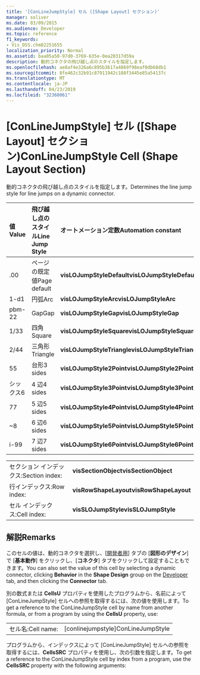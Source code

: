 ```yaml
---
title: '[ConLineJumpStyle] セル ([Shape Layout] セクション)'
manager: soliver
ms.date: 03/09/2015
ms.audience: Developer
ms.topic: reference
f1_keywords:
- Vis_DSS.chm82251655
localization_priority: Normal
ms.assetid: baa05a50-97d0-3769-635e-0ea20317d59a
description: 動的コネクタの飛び越し点のスタイルを指定します。
ms.openlocfilehash: ae8af4e326a6c895b3617a4869f98eaf0db68db1
ms.sourcegitcommit: 8fe462c32b91c87911942c188f3445e85a54137c
ms.translationtype: MT
ms.contentlocale: ja-JP
ms.lasthandoff: 04/23/2019
ms.locfileid: "32360061"
---
```

# <a name="conlinejumpstyle-cell-shape-layout-section"></a><span data-ttu-id="41c7c-103">[ConLineJumpStyle] セル ([Shape Layout] セクション)</span><span class="sxs-lookup"><span data-stu-id="41c7c-103">ConLineJumpStyle Cell (Shape Layout Section)</span></span>

<span data-ttu-id="41c7c-104">動的コネクタの飛び越し点のスタイルを指定します。</span><span class="sxs-lookup"><span data-stu-id="41c7c-104">Determines the line jump style for line jumps on a dynamic connector.</span></span>
  
|<span data-ttu-id="41c7c-105">**値**</span><span class="sxs-lookup"><span data-stu-id="41c7c-105">**Value**</span></span>|<span data-ttu-id="41c7c-106">**飛び越し点のスタイル**</span><span class="sxs-lookup"><span data-stu-id="41c7c-106">**Line Jump Style**</span></span>|<span data-ttu-id="41c7c-107">**オートメーション定数**</span><span class="sxs-lookup"><span data-stu-id="41c7c-107">**Automation constant**</span></span>|
|:-----|:-----|:-----|
|<span data-ttu-id="41c7c-108">.0</span><span class="sxs-lookup"><span data-stu-id="41c7c-108">0</span></span>  <br/> |<span data-ttu-id="41c7c-109">ページの既定値</span><span class="sxs-lookup"><span data-stu-id="41c7c-109">Page default</span></span>  <br/> |<span data-ttu-id="41c7c-110">**visLOJumpStyleDefault**</span><span class="sxs-lookup"><span data-stu-id="41c7c-110">**visLOJumpStyleDefault**</span></span> <br/> |
|<span data-ttu-id="41c7c-111">1-d</span><span class="sxs-lookup"><span data-stu-id="41c7c-111">1</span></span>  <br/> |<span data-ttu-id="41c7c-112">円弧</span><span class="sxs-lookup"><span data-stu-id="41c7c-112">Arc</span></span>  <br/> |<span data-ttu-id="41c7c-113">**visLOJumpStyleArc**</span><span class="sxs-lookup"><span data-stu-id="41c7c-113">**visLOJumpStyleArc**</span></span> <br/> |
|<span data-ttu-id="41c7c-114">pbm-2</span><span class="sxs-lookup"><span data-stu-id="41c7c-114">2</span></span>  <br/> |<span data-ttu-id="41c7c-115">Gap</span><span class="sxs-lookup"><span data-stu-id="41c7c-115">Gap</span></span>  <br/> |<span data-ttu-id="41c7c-116">**visLOJumpStyleGap**</span><span class="sxs-lookup"><span data-stu-id="41c7c-116">**visLOJumpStyleGap**</span></span> <br/> |
|<span data-ttu-id="41c7c-117">1/3</span><span class="sxs-lookup"><span data-stu-id="41c7c-117">3</span></span>  <br/> |<span data-ttu-id="41c7c-118">四角</span><span class="sxs-lookup"><span data-stu-id="41c7c-118">Square</span></span>  <br/> |<span data-ttu-id="41c7c-119">**visLOJumpStyleSquare**</span><span class="sxs-lookup"><span data-stu-id="41c7c-119">**visLOJumpStyleSquare**</span></span> <br/> |
|<span data-ttu-id="41c7c-120">2/4</span><span class="sxs-lookup"><span data-stu-id="41c7c-120">4</span></span>  <br/> |<span data-ttu-id="41c7c-121">三角形</span><span class="sxs-lookup"><span data-stu-id="41c7c-121">Triangle</span></span>  <br/> |<span data-ttu-id="41c7c-122">**visLOJumpStyleTriangle**</span><span class="sxs-lookup"><span data-stu-id="41c7c-122">**visLOJumpStyleTriangle**</span></span> <br/> |
|<span data-ttu-id="41c7c-123">5</span><span class="sxs-lookup"><span data-stu-id="41c7c-123">5</span></span>  <br/> |<span data-ttu-id="41c7c-124">台形</span><span class="sxs-lookup"><span data-stu-id="41c7c-124">3 sides</span></span>  <br/> |<span data-ttu-id="41c7c-125">**visLOJumpStyle2Point**</span><span class="sxs-lookup"><span data-stu-id="41c7c-125">**visLOJumpStyle2Point**</span></span> <br/> |
|<span data-ttu-id="41c7c-126">シックス</span><span class="sxs-lookup"><span data-stu-id="41c7c-126">6</span></span>  <br/> |<span data-ttu-id="41c7c-127">4 辺</span><span class="sxs-lookup"><span data-stu-id="41c7c-127">4 sides</span></span>  <br/> |<span data-ttu-id="41c7c-128">**visLOJumpStyle3Point**</span><span class="sxs-lookup"><span data-stu-id="41c7c-128">**visLOJumpStyle3Point**</span></span> <br/> |
|<span data-ttu-id="41c7c-129">7</span><span class="sxs-lookup"><span data-stu-id="41c7c-129">7</span></span>  <br/> |<span data-ttu-id="41c7c-130">5 辺</span><span class="sxs-lookup"><span data-stu-id="41c7c-130">5 sides</span></span>  <br/> |<span data-ttu-id="41c7c-131">**visLOJumpStyle4Point**</span><span class="sxs-lookup"><span data-stu-id="41c7c-131">**visLOJumpStyle4Point**</span></span> <br/> |
|<span data-ttu-id="41c7c-132">~</span><span class="sxs-lookup"><span data-stu-id="41c7c-132">8</span></span>  <br/> |<span data-ttu-id="41c7c-133">6 辺</span><span class="sxs-lookup"><span data-stu-id="41c7c-133">6 sides</span></span>  <br/> |<span data-ttu-id="41c7c-134">**visLOJumpStyle5Point**</span><span class="sxs-lookup"><span data-stu-id="41c7c-134">**visLOJumpStyle5Point**</span></span> <br/> |
|<span data-ttu-id="41c7c-135">i-9</span><span class="sxs-lookup"><span data-stu-id="41c7c-135">9</span></span>  <br/> |<span data-ttu-id="41c7c-136">7 辺</span><span class="sxs-lookup"><span data-stu-id="41c7c-136">7 sides</span></span>  <br/> |<span data-ttu-id="41c7c-137">**visLOJumpStyle6Point**</span><span class="sxs-lookup"><span data-stu-id="41c7c-137">**visLOJumpStyle6Point**</span></span> <br/> |
   
|||
|:-----|:-----|
|<span data-ttu-id="41c7c-138">セクション インデックス:</span><span class="sxs-lookup"><span data-stu-id="41c7c-138">Section index:</span></span>  <br/> |<span data-ttu-id="41c7c-139">**visSectionObject**</span><span class="sxs-lookup"><span data-stu-id="41c7c-139">**visSectionObject**</span></span> <br/> |
|<span data-ttu-id="41c7c-140">行インデックス:</span><span class="sxs-lookup"><span data-stu-id="41c7c-140">Row index:</span></span>  <br/> |<span data-ttu-id="41c7c-141">**visRowShapeLayout**</span><span class="sxs-lookup"><span data-stu-id="41c7c-141">**visRowShapeLayout**</span></span> <br/> |
|<span data-ttu-id="41c7c-142">セル インデックス:</span><span class="sxs-lookup"><span data-stu-id="41c7c-142">Cell index:</span></span>  <br/> |<span data-ttu-id="41c7c-143">**visSLOJumpStyle**</span><span class="sxs-lookup"><span data-stu-id="41c7c-143">**visSLOJumpStyle**</span></span> <br/> |
   
## <a name="remarks"></a><span data-ttu-id="41c7c-144">解説</span><span class="sxs-lookup"><span data-stu-id="41c7c-144">Remarks</span></span>

<span data-ttu-id="41c7c-145">このセルの値は、動的コネクタを選択し、[[開発者用](run-in-developer-mode-display-the-developer-tab.md)] タブの [**図形のデザイン**] で [**基本動作**] をクリックし、[**コネクタ**] タブをクリックして設定することもできます。</span><span class="sxs-lookup"><span data-stu-id="41c7c-145">You can also set the value of this cell by selecting a dynamic connector, clicking **Behavior** in the **Shape Design** group on the [Developer](run-in-developer-mode-display-the-developer-tab.md) tab, and then clicking the **Connector** tab.</span></span> 
  
<span data-ttu-id="41c7c-146">別の数式または **CellsU** プロパティを使用したプログラムから、名前によって [ConLineJumpStyle] セルへの参照を取得するには、次の値を使用します。</span><span class="sxs-lookup"><span data-stu-id="41c7c-146">To get a reference to the ConLineJumpStyle cell by name from another formula, or from a program by using the **CellsU** property, use:</span></span> 
  
|||
|:-----|:-----|
|<span data-ttu-id="41c7c-147">セル名:</span><span class="sxs-lookup"><span data-stu-id="41c7c-147">Cell name:</span></span>  <br/> |<span data-ttu-id="41c7c-148">[conlinejumpstyle]</span><span class="sxs-lookup"><span data-stu-id="41c7c-148">ConLineJumpStyle</span></span>  <br/> |
   
<span data-ttu-id="41c7c-149">プログラムから、インデックスによって [ConLineJumpStyle] セルへの参照を取得するには、**CellsSRC** プロパティを使用し、次の引数を指定します。</span><span class="sxs-lookup"><span data-stu-id="41c7c-149">To get a reference to the ConLineJumpStyle cell by index from a program, use the **CellsSRC** property with the following arguments:</span></span> 
  

